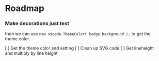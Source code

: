 # Roadmap

### Make decorations just text
then we can use  `new vscode.ThemeColor('badge.background');` to get the theme color.

[ ] Get the theme color and setting
[ ] Clean up SVG code
[ ] Get lineheight and multiply by line height
